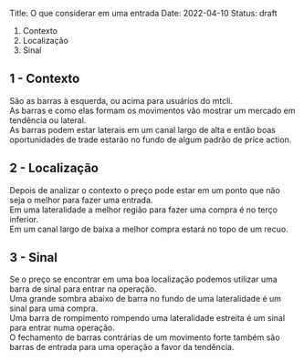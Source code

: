 Title: O que considerar em uma entrada
Date: 2022-04-10
Status: draft


1. Contexto
2. Localização
3. Sinal


## 1 - Contexto

São as barras à esquerda, ou acima para usuários do mtcli.  
As barras e como elas formam os movimentos vão mostrar um mercado em tendência ou lateral.  
As barras podem estar laterais em um canal largo de alta e então boas oportunidades de trade estarão no fundo de algum padrão de price action.  

## 2 - Localização
Depois de analizar o contexto o preço pode estar em um ponto que não seja o melhor para fazer uma entrada.  
Em uma lateralidade a melhor região para fazer uma compra é no terço inferior.  
Em um canal largo de baixa a melhor compra estará no topo de um recuo.  

## 3 - Sinal

Se o preço se encontrar em uma boa localização podemos utilizar uma barra de sinal para entrar na operação.  
Uma grande sombra abaixo de barra no fundo de uma lateralidade é um sinal para uma compra.  
Uma barra de rompimento rompendo uma lateralidade estreita é um sinal para entrar numa operação.  
O fechamento de barras contrárias de um movimento forte também são barras de entrada para uma operação a favor da tendência.  
